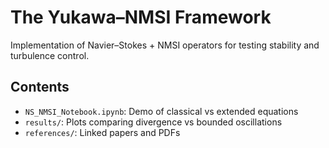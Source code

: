 # The Yukawa–NMSI Framework
Implementation of Navier–Stokes + NMSI operators for testing stability and turbulence control.

## Contents
- `NS_NMSI_Notebook.ipynb`: Demo of classical vs extended equations
- `results/`: Plots comparing divergence vs bounded oscillations
- `references/`: Linked papers and PDFs
